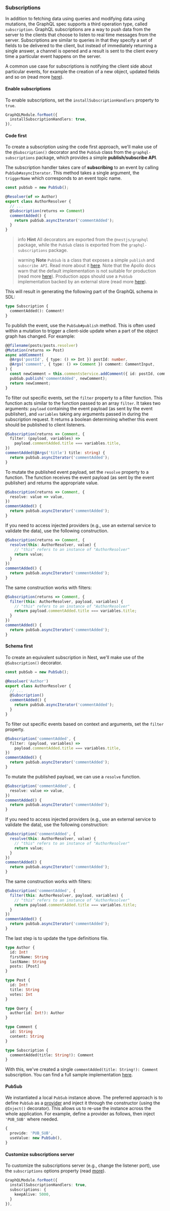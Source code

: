### Subscriptions

In addition to fetching data using queries and modifying data using mutations, the GraphQL spec supports a third operation type, called `subscription`. GraphQL subscriptions are a way to push data from the server to the clients that choose to listen to real time messages from the server. Subscriptions are similar to queries in that they specify a set of fields to be delivered to the client, but instead of immediately returning a single answer, a channel is opened and a result is sent to the client every time a particular event happens on the server.

A common use case for subscriptions is notifying the client side about particular events, for example the creation of a new object, updated fields and so on (read more [here](https://www.apollographql.com/docs/react/data/subscriptions)).

#### Enable subscriptions

To enable subscriptions, set the `installSubscriptionHandlers` property to `true`.

```typescript
GraphQLModule.forRoot({
  installSubscriptionHandlers: true,
}),
```

#### Code first

To create a subscription using the code first approach, we'll make use of the `@Subscription()` decorator and the `PubSub` class from the `graphql-subscriptions` package, which provides a simple **publish/subscribe API**.

The subscription handler takes care of **subscribing** to an event by calling `PubSub#asyncIterator`. This method takes a single argument, the `triggerName` which corresponds to an event topic name.

```typescript
const pubSub = new PubSub();

@Resolver(of => Author)
export class AuthorResolver {
  // ...
  @Subscription(returns => Comment)
  commentAdded() {
    return pubSub.asyncIterator('commentAdded');
  }
}
```

> info **Hint** All decorators are exported from the `@nestjs/graphql` package, while the `PubSub` class is exported from the `graphql-subscriptions` package.

> warning **Note** `PubSub` is a class that exposes a simple `publish` and `subscribe API`. Read more about it [here](https://www.apollographql.com/docs/graphql-subscriptions/setup.html). Note that the Apollo docs warn that the default implementation is not suitable for production (read more [here](https://github.com/apollographql/graphql-subscriptions#getting-started-with-your-first-subscription)). Production apps should use a `PubSub` implementation backed by an external store (read more [here](https://github.com/apollographql/graphql-subscriptions#pubsub-implementations)).

This will result in generating the following part of the GraphQL schema in SDL:

```graphql
type Subscription {
  commentAdded(): Comment!
}
```

To publish the event, use the `PubSub#publish` method. This is often used within a mutation to trigger a client-side update when a part of the object graph has changed. For example:

```typescript
@@filename(posts/posts.resolver)
@Mutation(returns => Post)
async addComment(
  @Args('postId', { type: () => Int }) postId: number,
  @Args('comment', { type: () => Comment }) comment: CommentInput,
) {
  const newComment = this.commentsService.addComment({ id: postId, comment });
  pubSub.publish('commentAdded', newComment);
  return newComment;
}
```

To filter out specific events, set the `filter` property to a filter function. This function acts similar to the function passed to an array `filter`. It takes two arguments: `payload` containing the event payload (as sent by the event publisher), and `variables` taking any arguments passed in during the subscription request. It returns a boolean determining whether this event should be published to client listeners.

```typescript
@Subscription(returns => Comment, {
  filter: (payload, variables) =>
    payload.commentAdded.title === variables.title,
})
commentAdded(@Args('title') title: string) {
  return pubSub.asyncIterator('commentAdded');
}
```

To mutate the published event payload, set the `resolve` property to a function. The function receives the event payload (as sent by the event publisher) and returns the appropriate value.

```typescript
@Subscription(returns => Comment, {
  resolve: value => value,
})
commentAdded() {
  return pubSub.asyncIterator('commentAdded');
}
```

If you need to access injected providers (e.g., use an external service to validate the data), use the following construction.

```typescript
@Subscription(returns => Comment, {
  resolve(this: AuthorResolver, value) {
    // "this" refers to an instance of "AuthorResolver"
    return value;
  }
})
commentAdded() {
  return pubSub.asyncIterator('commentAdded');
}
```

The same construction works with filters:

```typescript
@Subscription(returns => Comment, {
  filter(this: AuthorResolver, payload, variables) {
    // "this" refers to an instance of "AuthorResolver"
    return payload.commentAdded.title === variables.title;
  }
})
commentAdded() {
  return pubSub.asyncIterator('commentAdded');
}
```

#### Schema first

To create an equivalent subscription in Nest, we'll make use of the `@Subscription()` decorator.

```typescript
const pubSub = new PubSub();

@Resolver('Author')
export class AuthorResolver {
  // ...
  @Subscription()
  commentAdded() {
    return pubSub.asyncIterator('commentAdded');
  }
}
```

To filter out specific events based on context and arguments, set the `filter` property.

```typescript
@Subscription('commentAdded', {
  filter: (payload, variables) =>
    payload.commentAdded.title === variables.title,
})
commentAdded() {
  return pubSub.asyncIterator('commentAdded');
}
```

To mutate the published payload, we can use a `resolve` function.

```typescript
@Subscription('commentAdded', {
  resolve: value => value,
})
commentAdded() {
  return pubSub.asyncIterator('commentAdded');
}
```

If you need to access injected providers (e.g., use an external service to validate the data), use the following construction:

```typescript
@Subscription('commentAdded', {
  resolve(this: AuthorResolver, value) {
    // "this" refers to an instance of "AuthorResolver"
    return value;
  }
})
commentAdded() {
  return pubSub.asyncIterator('commentAdded');
}
```

The same construction works with filters:

```typescript
@Subscription('commentAdded', {
  filter(this: AuthorResolver, payload, variables) {
    // "this" refers to an instance of "AuthorResolver"
    return payload.commentAdded.title === variables.title;
  }
})
commentAdded() {
  return pubSub.asyncIterator('commentAdded');
}
```

The last step is to update the type definitions file.

```graphql
type Author {
  id: Int!
  firstName: String
  lastName: String
  posts: [Post]
}

type Post {
  id: Int!
  title: String
  votes: Int
}

type Query {
  author(id: Int!): Author
}

type Comment {
  id: String
  content: String
}

type Subscription {
  commentAdded(title: String!): Comment
}
```

With this, we've created a single `commentAdded(title: String!): Comment` subscription. You can find a full sample implementation [here](https://github.com/nestjs/nest/blob/master/sample/12-graphql-schema-first).

#### PubSub

We instantiated a local `PubSub` instance above. The preferred approach is to define `PubSub` as a [provider](/fundamentals/custom-providers) and inject it through the constructor (using the `@Inject()` decorator). This allows us to re-use the instance across the whole application. For example, define a provider as follows, then inject `'PUB_SUB'` where needed.

```typescript
{
  provide: 'PUB_SUB',
  useValue: new PubSub(),
}
```

#### Customize subscriptions server

To customize the subscriptions server (e.g., change the listener port), use the `subscriptions` options property (read [more](https://www.apollographql.com/docs/apollo-server/v2/api/apollo-server.html#constructor-options-lt-ApolloServer-gt)).

```typescript
GraphQLModule.forRoot({
  installSubscriptionHandlers: true,
  subscriptions: {
    keepAlive: 5000,
  }
}),
```
